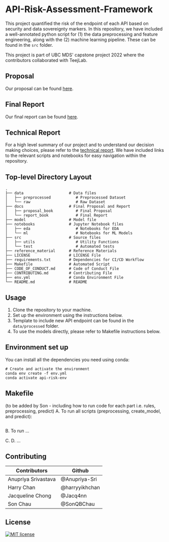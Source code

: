 # API-Risk-Assessment-Framework
This project quantified the risk of the endpoint of each API based on security and data sovereignty markers. In this repository, we have included a well-annotated python script for (1) the data preprocessing and feature engineering, along with the (2) machine learning pipeline. These can be found in the `src` folder.

This project is part of UBC MDS' capstone project 2022 where the contributors collaborated with TeejLab.

## Proposal

Our proposal can be found [here](https://github.com/teejlab/API-Risk-Assessment-Framework/blob/main/docs/proposal_book/_build/pdf/book.pdf).

## Final Report
Our final report can be found [here](https://teejlab.github.io/API-Risk-Assessment-Framework/intro.html). 

## Technical Report
For a high level summary of our project and to understand our decision making choices, please refer to the [technical report](https://github.com/teejlab/API-Risk-Assessment-Framework/blob/main/docs/technical_report.md).
We have included links to the relevant scripts and notebooks for easy navigation within the repository. 

## Top-level Directory Layout
    .
    ├── data                    # Data files
    │   ├── preprocessed           # Preprocessed Dataset
    │   └── raw                    # Raw Dataset
    ├── docs                    # Final Proposal and Report
    │   ├── proposal_book          # Final Proposal
    │   └── report_book            # Final Report
    ├── model                   # Model file
    ├── notebooks               # Jupyter Notebook files 
    │   ├── eda                    # Notebooks for EDA
    │   └── ml                     # Notebooks for ML Models
    ├── src                     # Source files
    │   ├── utils                  # Utility Functions
    │   └── test                   # Automated tests
    ├── reference_material      # Reference Materials
    ├── LICENSE                 # LICENSE File
    ├── requirements.txt        # Dependencies for CI/CD Workflow
    ├── Makefile                # Automated Script
    ├── CODE_OF_CONDUCT.md      # Code of Conduct File
    ├── CONTRIBUTING.md         # Contributing File
    ├── env.yml                 # Conda Environment File
    └── README.md               # README

## Usage
1. Clone the repository to your machine.
2. Set up the environment using the instructions below.
3. Template to include new API endpoint can be found in the `data/processed` folder.
4. To use the models directly, please refer to Makefile instructions below.

## Environment set up
You can install all the dependencies you need using conda:
```
# Create and activate the environment
conda env create -f env.yml
conda activate api-risk-env
```

## Makefile
(to be added by Son - including how to run code for each part i.e. rules, preprocessing, predict)
A. To run all scripts (preprocessing, create_model, and predict):
```
```
B. To run ...

C. 
D. ...

## Contributing

| Contributors         | Github                |
|----------------------|-----------------------|
| Anupriya Srivastava  | \@Anupriya-Sri        |
| Harry Chan           | \@harryyikhchan       |
| Jacqueline Chong     | \@Jacq4nn             |
| Son Chau             | \@SonQBChau           |

## License
[![MIT license](https://img.shields.io/badge/License-MIT-blue.svg)](https://github.com/teejlab/API-Risk-Assessment-Framework/blob/readme/LICENSE)